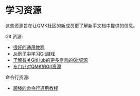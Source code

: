 # 学习资源

这些资源旨在让QMK社区的新成员更了解新手文档中提供的信息。

Git 资源:

* [很好的通用教程](https://www.codecademy.com/learn/learn-git)
* [从例子中学习Git游戏](https://learngitbranching.js.org/)
* [了解有关GitHub的更多信息的Git资源](getting_started_github.md)
* [专门针对QMK的Git资源](contributing.md)


命令行资源:

* [超棒的命令行通用教程](https://www.codecademy.com/learn/learn-the-command-line)
